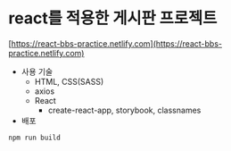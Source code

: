 # react를 적용한 게시판 프로젝트

[https://react-bbs-practice.netlify.com](https://react-bbs-practice.netlify.com)

- 사용 기술
  - HTML, CSS(SASS)
  - axios
  - React
    - create-react-app, storybook, classnames
- 배포

```
npm run build
```
